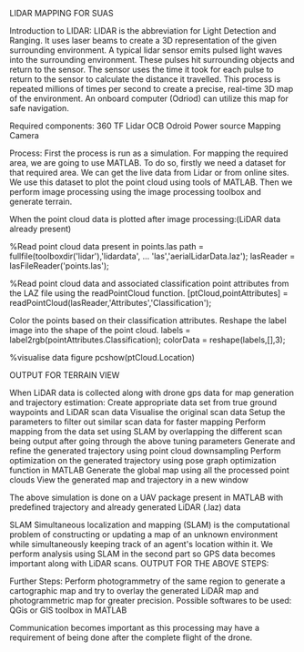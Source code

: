 LIDAR MAPPING FOR SUAS

Introduction to LIDAR:
LIDAR is the abbreviation for Light Detection and Ranging. It uses laser beams to create a 3D representation of the given surrounding environment. A typical lidar sensor emits pulsed light waves into the surrounding environment. These pulses hit surrounding objects and return to the sensor. The sensor uses the time it took for each pulse to return to the sensor to calculate the distance it travelled. This process is repeated millions of times per second to create a precise, real-time 3D map of the environment. An onboard computer (Odriod) can utilize this map for safe navigation.

Required components:
360 TF Lidar
OCB Odroid
Power source
Mapping Camera

Process:
First the process is run as a simulation.
For mapping the required area, we are going to use MATLAB. To do so, firstly we need a dataset for that required area. We can get the live data from Lidar or from online sites.
We use this dataset to plot the point cloud using tools of MATLAB.
Then we perform image processing using the image processing toolbox and generate terrain.

When the point cloud data is plotted after image processing:(LiDAR data already present)

%Read point cloud data present in points.las
path = fullfile(toolboxdir('lidar'),'lidardata', ...
    'las','aerialLidarData.laz');
lasReader = lasFileReader('points.las'); 

%Read point cloud data and associated classification point attributes from the LAZ file using the readPointCloud function.
[ptCloud,pointAttributes] = readPointCloud(lasReader,'Attributes','Classification');

Color the points based on their classification attributes. Reshape the label image into the shape of the point cloud.
labels = label2rgb(pointAttributes.Classification);
colorData = reshape(labels,[],3);

%visualise data
figure
pcshow(ptCloud.Location)

OUTPUT FOR TERRAIN VIEW

When LiDAR data is collected along with drone gps data for map generation and trajectory estimation:
Create appropriate data set from true ground waypoints and LiDAR scan data
Visualise the original scan data
Setup the parameters to filter out similar scan data for faster mapping
Perform mapping from the data set using SLAM by overlapping the different scan being output after going through the above tuning parameters
Generate and refine the generated trajectory using point cloud downsampling
Perform optimization on the generated trajectory using pose graph optimization function in MATLAB
Generate the global map using all the processed point clouds
View the generated map and trajectory in a new window

The above simulation is done on a UAV package present in MATLAB with predefined trajectory and already generated LiDAR (.laz) data

SLAM
Simultaneous localization and mapping (SLAM) is the computational problem of constructing or updating a map of an unknown environment while simultaneously keeping track of an agent's location within it.
We perform analysis using SLAM in the second part so GPS data becomes important along with LiDAR scans.
OUTPUT FOR THE ABOVE STEPS:

Further Steps:
Perform photogrammetry of the same region to generate a cartographic map and try to overlay the generated LiDAR map and photogrammetric map for greater precision.
Possible softwares to be used: QGis or GIS toolbox in MATLAB

Communication becomes important as this processing may have a requirement of being done after the complete flight of the drone.
